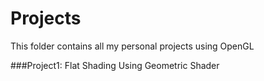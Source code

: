 # Projects 

This folder contains all my personal projects using OpenGL

###Project1: Flat Shading Using Geometric Shader
